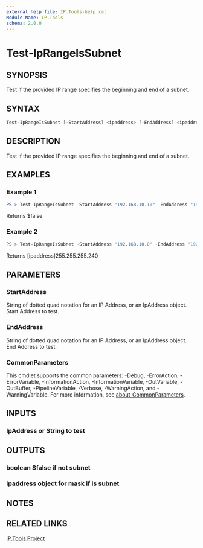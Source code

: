 ```yaml
---
external help file: IP.Tools-help.xml
Module Name: IP.Tools
schema: 2.0.0
---
```


# Test-IpRangeIsSubnet

## SYNOPSIS

Test if the provided IP range specifies the beginning and end of a subnet.

## SYNTAX

```powershell
Test-IpRangeIsSubnet [-StartAddress] <ipaddress> [-EndAddress] <ipaddress> [<CommonParameters>]
```

## DESCRIPTION

Test if the provided IP range specifies the beginning and end of a subnet.

## EXAMPLES

### Example 1

```powershell
PS > Test-IpRangeIsSubnet -StartAddress "192.168.10.10" -EndAddress "192.168.10.20"
```

Returns $false

### Example 2

```powershell
PS > Test-IpRangeIsSubnet -StartAddress "192.168.10.0" -EndAddress "192.168.10.15"
```

Returns [ipaddress]255.255.255.240

## PARAMETERS

### StartAddress

String of dotted quad notation for an IP Address, or an IpAddress object.  Start Address to test.

### EndAddress

String of dotted quad notation for an IP Address, or an IpAddress object.  End Address to test.

### CommonParameters

This cmdlet supports the common parameters: -Debug, -ErrorAction, -ErrorVariable, -InformationAction, -InformationVariable, -OutVariable, -OutBuffer, -PipelineVariable, -Verbose, -WarningAction, and -WarningVariable. For more information, see [about_CommonParameters](http://go.microsoft.com/fwlink/?LinkID=113216).

## INPUTS

### IpAddress or String to test

## OUTPUTS

### boolean $false if not subnet

### ipaddress object for mask if is subnet

## NOTES

## RELATED LINKS

[IP.Tools Project](https://github.com/IPSecMSSP/ip.tools)
